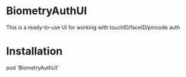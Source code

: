 # BiometryAuthUI
This is a ready-to-use UI for working with touchID/faceID/pincode auth

# Installation
pod 'BiometryAuthUI'

